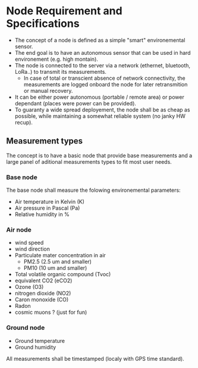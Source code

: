 # Node Requirement and Specifications

* The concept of a node is defined as a simple "smart" environemental sensor.
* The end goal is to have an autonomous sensor that can be used in hard environement (e.g. high montain). 
* The node is connected to the server via a network (ethernet, bluetooth, LoRa..) to transmit its measurements.
	* In case of total or transcient absence of network connectivity, the measurements are logged onboard the node for later retransmition or manual recovery.
* It can be either power autonomous (portable / remote area) or power dependant (places were power can be provided).
* To guaranty a wide spread deployement, the node shall be as cheap as possible, while maintaining a somewhat reliable system (no janky HW recup).

## Measurement types
The concept is to have a basic node that provide base measurements and a large panel of aditional measurements types to fit most user needs.

### Base node
The base node shall measure the folowing environemental parameters:

* Air temperature in Kelvin (K)
* Air pressure in Pascal (Pa)
* Relative humidity in %

### Air node
* wind speed
* wind direction
* Particulate mater concentration in air
	* PM2.5 (2.5 um and smaller)
	* PM10 (10 um and smaller)
* Total volatile organic compound (Tvoc)
* equivalent CO2 (eCO2) 
* Ozone (O3)
* nitrogen dioxide (NO2)
* Caron monoxide (CO)
* Radon 
* cosmic muons ? (just for fun)

### Ground node
* Ground temperature
* Ground humidity



All measurements shall be timestamped (localy with GPS time standard).

